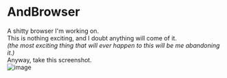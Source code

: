 # AndBrowser
A shitty browser I'm working on.<br/>
This is nothing exciting, and I doubt anything will come of it.<br/>
<i>(the most exciting thing that will ever happen to this will be me abandoning it.)</i><br/>
Anyway, take this screenshot.<br/>
![image](https://user-images.githubusercontent.com/31165723/49069885-3ee50e80-f1df-11e8-99a0-e8fe1e7ac097.png)
